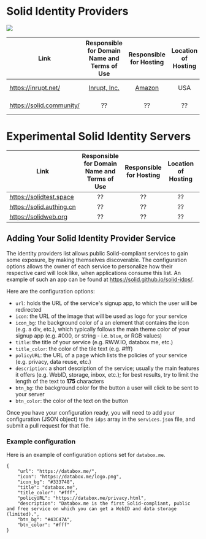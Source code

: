 # Solid Identity Providers
[![](https://img.shields.io/badge/project-Solid-7C4DFF.svg?style=flat-square)](https://github.com/solid/solid)

|               Link                |    Responsible for Domain Name and Terms of Use     |             Responsible for Hosting               | Location of Hosting | Solid Server Version |
|-----------------------------------|:---------------------------------------------------:|:-------------------------------------------------:|:-------------------:|:--------------------:|
| https://inrupt.net/               | [Inrupt, Inc.](https://inrupt.com/terms-of-service) |         [Amazon](https://aws.amazon.com)          |         USA         |          NSS 4.x          |
| https://solid.community/| ?? | ?? |         ??          |          NSS 4.x       |

# Experimental Solid Identity Servers
|               Link                |    Responsible for Domain Name and Terms of Use     |             Responsible for Hosting               | Location of Hosting | Solid Server Version |
|-----------------------------------|:---------------------------------------------------:|:-------------------------------------------------:|:-------------------:|:--------------------:|
|https://solidtest.space|?? | ?? |         ??          |          ??       |
|https://solid.authing.cn|?? | ?? |         ??          |          ??       |
|https://solidweb.org| ?? | ?? |         ??          |          ??       |		
		
## Adding Your Solid Identity Provider Service

The identity providers list allows public Solid-compliant services to gain some exposure, by making themselves discoverable. The configuration options allows the owner of each service to personalize how their respective card will look like, when applications consume this list. An example of such an app can be found at https://solid.github.io/solid-idps/.

Here are the configuration options:

* `url`: holds the URL of the service's signup app, to which the user will be redirected
* `icon`: the URL of the image that will be used as logo for your service
* `icon_bg`: the background color of a an element that contains the icon (e.g. a div, etc.), which typically follows the main theme color of your signup app (e.g. #000, or string - i.e. `blue`, or RGB values)
* `title`: the title of your service (e.g. RWW.IO, databox.me, etc.)
* `title_color`: the color of the tile text (e.g. #fff)
* `policyURL`: the URL of a page which lists the policies of your service (e.g. privacy, data reuse, etc.)
* `description`: a short description of the service; usually the main features it offers (e.g. WebID, storage, inbox, etc.); for best results, try to limit the length of the text to **175** characters
* `btn_bg`: the background color for the button a user will click to be sent to your server
* `btn_color`: the color of the text on the button

Once you have your configuration ready, you will need to add your configuration (JSON object) to the `idps` array in the `services.json` file, and submit a pull request for that file.

### Example configuration

Here is an example of configuration options set for `databox.me`.

```
{
 	"url": "https://databox.me/",
	"icon": "https://databox.me/logo.png",
	"icon_bg": "#333748",
	"title": "databox.me",
	"title_color": "#fff",
	"policyURL": "https://databox.me/privacy.html",
	"description": "Databox.me is the first Solid-compliant, public and free service on which you can get a WebID and data storage (limited).",
	"btn_bg": "#43C47A",
	"btn_color": "#fff"
}
```
